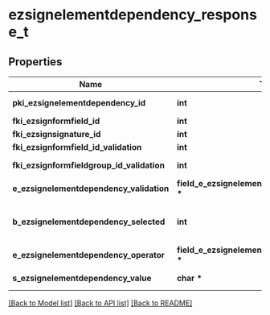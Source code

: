 # ezsignelementdependency_response_t

## Properties
Name | Type | Description | Notes
------------ | ------------- | ------------- | -------------
**pki_ezsignelementdependency_id** | **int** | The unique ID of the Ezsignelementdependency | 
**fki_ezsignformfield_id** | **int** | The unique ID of the Ezsignformfield | [optional] 
**fki_ezsignsignature_id** | **int** | The unique ID of the Ezsignsignature | [optional] 
**fki_ezsignformfield_id_validation** | **int** | The unique ID of the Ezsignformfield | [optional] 
**fki_ezsignformfieldgroup_id_validation** | **int** | The unique ID of the Ezsignformfieldgroup | [optional] 
**e_ezsignelementdependency_validation** | **field_e_ezsignelementdependency_validation_t \*** |  | 
**b_ezsignelementdependency_selected** | **int** | Whether if it&#39;s selected or not when using eEzsignelementdependencyValidation &#x3D; Selected | [optional] 
**e_ezsignelementdependency_operator** | **field_e_ezsignelementdependency_operator_t \*** |  | [optional] 
**s_ezsignelementdependency_value** | **char \*** | The value of the Ezsignelementdependency | [optional] 

[[Back to Model list]](../README.md#documentation-for-models) [[Back to API list]](../README.md#documentation-for-api-endpoints) [[Back to README]](../README.md)


